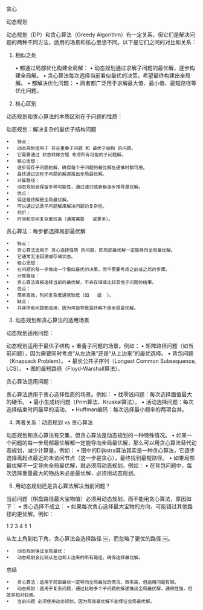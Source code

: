 贪心

动态规划

动态规划（DP）和贪心算法（Greedy Algorithm）有一定关系，但它们是解决问题的两种不同方法，适用的场景和核心思想不同。以下是它们之间的对比和关系：

1. 相似之处

	•	都通过局部优化构建全局解：
	•	动态规划通过求解子问题的最优解，逐步构建全局解。
	•	贪心算法每次选择当前看似最优的决策，希望最终构建出全局解。
	•	都解决优化问题：
	•	两者都广泛用于求解最大值、最小值、最短路径等优化问题。

2. 核心区别

动态规划和贪心算法的本质区别在于问题的性质：

动态规划：解决复杂的最优子结构问题

	•	特点：
	•	动态规划适用于 存在重叠子问题 和 最优子结构 的问题。
	•	它需要通过 状态转移方程 考虑所有可能的子问题解。
	•	核心思想：
	•	逐步保存子问题的解，确保每个子问题的最优解在递推时都可用。
	•	最终通过这些子问题的解递推出全局最优解。
	•	计算路径：
	•	动态规划会保留多种可能性，通过递归或表格逐步推导最优解。
	•	优点：
	•	保证最终解是全局最优解。
	•	可以通过记录子问题解来解决问题的复杂性。
	•	代价：
	•	时间和空间复杂度较高（通常需要 ￼ 或更多）。

贪心算法：每步都选择局部最优解

	•	特点：
	•	贪心算法适用于 贪心选择性质 的问题，即局部最优解一定能导向全局最优解。
	•	它通常无法回溯或存储状态。
	•	核心思想：
	•	在问题的每一步做出一个看似最优的决策，而不需要考虑之前或之后的步骤。
	•	计算路径：
	•	贪心算法直接选择当前的最优解，不会存储或比较其他子问题的结果。
	•	优点：
	•	简单高效，时间复杂度通常较低（如 ￼ 或 ￼）。
	•	缺点：
	•	并非所有问题都适用，因为可能导致最终解不是全局最优解。

3. 动态规划和贪心算法的适用场景

动态规划适用问题：

动态规划适用于最优子结构 + 重叠子问题的场景。例如：
	•	矩阵路径问题（如当前问题），因为需要同时考虑“从左边来”还是“从上边来”的最优选择。
	•	背包问题（Knapsack Problem）。
	•	最长公共子序列（Longest Common Subsequence, LCS）。
	•	图的最短路径（Floyd-Warshall算法）。

贪心算法适用问题：

贪心算法适用于贪心选择性质的场景。例如：
	•	找零钱问题：每次选择面值最大的硬币。
	•	最小生成树问题（Prim算法、Kruskal算法）。
	•	活动选择问题：每次选择结束时间最早的活动。
	•	Huffman编码：每次选择最小频率的两项合并。

4. 两者关系：动态规划 vs 贪心算法

动态规划和贪心算法有交集，但贪心算法是动态规划的一种特殊情况。
	•	如果一个问题的每一步局部最优解都一定能导向全局最优解，那么可以用贪心算法替代动态规划，减少计算量。例如：
	•	图中的Dijkstra算法其实是一种贪心算法，它逐步选择离起点最近的未访问节点（这一步是贪心），最终找到最短路径。
	•	如果局部最优解不一定导向全局最优解，就必须用动态规划。例如：
	•	在背包问题中，每次选择重量最大的物品未必是最优解，必须用动态规划。

5. 用动态规划还是贪心算法解决当前问题？

当前问题（棋盘路径最大宝物值）必须用动态规划，而不能用贪心算法，原因如下：
	•	贪心选择不成立：
	•	如果每次贪心选择最大宝物的方向，可能错过其他路径的更优解。例如：

1 2 3
4 5 1

从左上角到右下角，贪心算法会选择路径 ￼，而忽略了更优的路径 ￼。

	•	动态规划保证全局最优：
	•	动态规划会比较从左边和上边来的所有路径，确保选择最优解。

总结

	•	贪心算法：适用于局部最优一定导向全局最优的情况，效率高，但适用问题有限。
	•	动态规划：适用于复杂问题，通过比较多个子问题的解递推出全局最优解，通用性强，但效率相对较低。
	•	当前问题 必须使用动态规划，因为局部最优解不能保证全局最优解。

